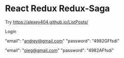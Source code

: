 # React Redux Redux-Saga

Try https://alexey404.github.io/ListPosts/

Login

"email": "andrey@gmail.com"
"password": "4982GFfsdi"

"email": "oleg@gmail.com"
"password": "4982AFfsdi"
